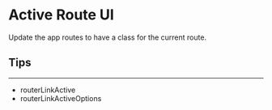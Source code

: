 # Active Route UI

Update the app routes to have a class for the current route.

## Tips

---

- routerLinkActive
- routerLinkActiveOptions
